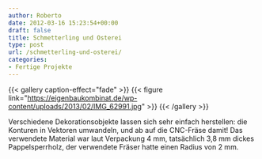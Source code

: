 ```yaml
---
author: Roberto
date: 2012-03-16 15:23:54+00:00
draft: false
title: Schmetterling und Osterei
type: post
url: /schmetterling-und-osterei/
categories:
- Fertige Projekte
---
```


{{< gallery caption-effect="fade" >}}
  {{< figure link="https://eigenbaukombinat.de/wp-content/uploads/2013/02/IMG_62991.jpg" >}}
{{< /gallery >}}


Verschiedene Dekorationsobjekte lassen sich sehr einfach herstellen: die Konturen in Vektoren umwandeln, und ab auf die CNC-Fräse damit! Das verwendete Material war laut Verpackung 4 mm, tatsächlich 3,8 mm dickes Pappelsperrholz, der verwendete Fräser hatte einen Radius von 2 mm.
